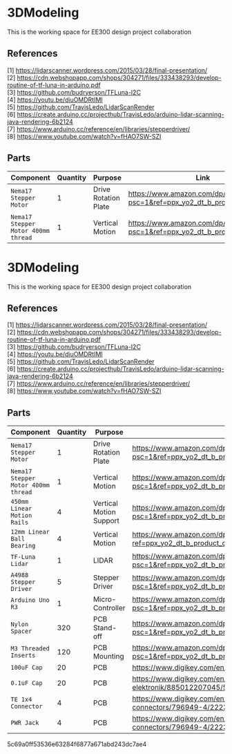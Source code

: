 # 3DModeling
This is the working space for EE300 design project collaboration


## References
[1] https://lidarscanner.wordpress.com/2015/03/28/final-presentation/ \
[2] https://cdn.webshopapp.com/shops/304271/files/333438293/develop-routine-of-tf-luna-in-arduino.pdf \
[3] https://github.com/budryerson/TFLuna-I2C \
[4] https://youtu.be/diuOMDRtIMI \
[5] https://github.com/TravisLedo/LidarScanRender \
[6] https://create.arduino.cc/projecthub/TravisLedo/arduino-lidar-scanning-java-rendering-6b2124 \
[7] https://www.arduino.cc/reference/en/libraries/stepperdriver/ \
[8] https://www.youtube.com/watch?v=fHAO7SW-SZI

## Parts
| Component | Quantity | Purpose | Link | Cost($) |
| --- | --- | --- | --- | --- |
| `Nema17 Stepper Motor` | 1 | Drive Rotation Plate | https://www.amazon.com/dp/B07THK76QQ?psc=1&ref=ppx_yo2_dt_b_product_details | 10.99 |
| `Nema17 Stepper Motor 400mm thread` | 1 | Vertical Motion | https://www.amazon.com/dp/B07YQQGQ4C?psc=1&ref=ppx_yo2_dt_b_product_details | 35.99 |


# 3DModeling
This is the working space for EE300 design project collaboration


## References
[1] https://lidarscanner.wordpress.com/2015/03/28/final-presentation/ \
[2] https://cdn.webshopapp.com/shops/304271/files/333438293/develop-routine-of-tf-luna-in-arduino.pdf \
[3] https://github.com/budryerson/TFLuna-I2C \
[4] https://youtu.be/diuOMDRtIMI \
[5] https://github.com/TravisLedo/LidarScanRender \
[6] https://create.arduino.cc/projecthub/TravisLedo/arduino-lidar-scanning-java-rendering-6b2124 \
[7] https://www.arduino.cc/reference/en/libraries/stepperdriver/ \
[8] https://www.youtube.com/watch?v=fHAO7SW-SZI

## Parts
| Component | Quantity | Purpose | Link | Cost($) |
| --- | --- | --- | --- | --- |
| `Nema17 Stepper Motor` | 1 | Drive Rotation Plate | https://www.amazon.com/dp/B07THK76QQ?psc=1&ref=ppx_yo2_dt_b_product_details | 10.99 |
| `Nema17 Stepper Motor 400mm thread` | 1 | Vertical Motion | https://www.amazon.com/dp/B07YQQGQ4C?psc=1&ref=ppx_yo2_dt_b_product_details | 35.99 |
| `450mm Linear Motion Rails` | 4 | Vertical Motion Support | https://www.amazon.com/dp/B08HWJVX63?psc=1&ref=ppx_yo2_dt_b_product_details | 35.98 |
| `12mm Linear Ball Bearing` | 4 | Vertical Motion | https://www.amazon.com/dp/B07H95FFP1?ref=ppx_yo2_dt_b_product_details&th=1 | 11.99 |
| `TF-Luna Lidar` | 1 | LIDAR | https://www.amazon.com/dp/B08F55QTWP?psc=1&ref=ppx_yo2_dt_b_product_details |25.98 |
| `A4988 Stepper Driver` | 5 | Stepper Driver | https://www.amazon.com/dp/B07BND65C8?psc=1&ref=ppx_yo2_dt_b_product_details | 9.69 |
| `Arduino Uno R3` | 1 | Micro-Controller | https://www.amazon.com/dp/B008GRTSV6?psc=1&ref=ppx_yo2_dt_b_product_details | 22.88 |
| `Nylon Spacer` | 320 | PCB Stand-off | https://www.amazon.com/dp/B008GRTSV6?psc=1&ref=ppx_yo2_dt_b_product_details | 11.88 |
| `M3 Threaded Inserts` | 120 | PCB Mounting | https://www.amazon.com/dp/B09KZSJS88?psc=1&ref=ppx_yo2_dt_b_product_details | 12.99 |
| `100uF Cap` | 20 | PCB | https://www.digikey.com/en/products/detail/kemet/ESK107M016AE3AA/13176338 | 3.42 | 
| `0.1uF Cap` | 20 | PCB | https://www.digikey.com/en/products/detail/w%C3%BCrth-elektronik/885012207045/5453900 | 1.12 |
| `TE 1x4 Connector`| 4 | PCB | https://www.digikey.com/en/products/detail/te-connectivity-amp-connectors/796949-4/2223910 | 8.12 |
| `PWR Jack` | 4 | PCB | https://www.digikey.com/en/products/detail/te-connectivity-amp-connectors/796949-4/2223910 | 2.76 |
 5c69a0ff53536e63284f6877a671abd243dc7ae4

